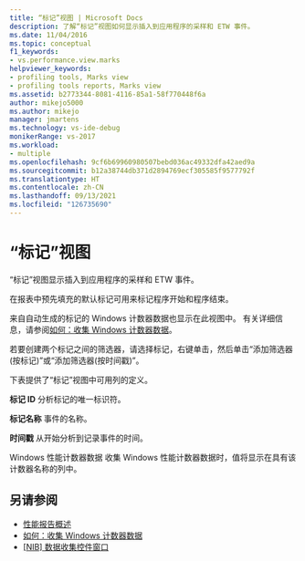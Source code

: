 ```yaml
---
title: “标记”视图 | Microsoft Docs
description: 了解“标记”视图如何显示插入到应用程序的采样和 ETW 事件。
ms.date: 11/04/2016
ms.topic: conceptual
f1_keywords:
- vs.performance.view.marks
helpviewer_keywords:
- profiling tools, Marks view
- profiling tools reports, Marks view
ms.assetid: b2773344-8081-4116-85a1-58f770448f6a
author: mikejo5000
ms.author: mikejo
manager: jmartens
ms.technology: vs-ide-debug
monikerRange: vs-2017
ms.workload:
- multiple
ms.openlocfilehash: 9cf6b69960980507bebd036ac49332dfa42aed9a
ms.sourcegitcommit: b12a38744db371d2894769ecf305585f9577792f
ms.translationtype: HT
ms.contentlocale: zh-CN
ms.lasthandoff: 09/13/2021
ms.locfileid: "126735690"
---
```

# <a name="marks-view"></a>“标记”视图
“标记”视图显示插入到应用程序的采样和 ETW 事件。

 在报表中预先填充的默认标记可用来标记程序开始和程序结束。

 来自自动生成的标记的 Windows 计数器数据也显示在此视图中。 有关详细信息，请参阅[如何：收集 Windows 计数器数据](../profiling/how-to-collect-windows-counter-data.md)。

 若要创建两个标记之间的筛选器，请选择标记，右键单击，然后单击“添加筛选器(按标记)”或“添加筛选器(按时间戳)”。

 下表提供了“标记”视图中可用列的定义。

 **标记 ID** 分析标记的唯一标识符。

 **标记名称** 事件的名称。

 **时间戳** 从开始分析到记录事件的时间。

 Windows 性能计数器数据 收集 Windows 性能计数器数据时，值将显示在具有该计数器名称的列中。

## <a name="see-also"></a>另请参阅
- [性能报告概述](../profiling/performance-report-overview.md)
- [如何：收集 Windows 计数器数据](../profiling/how-to-collect-windows-counter-data.md)
- [[NIB] 数据收集控件窗口](/previous-versions/bb385767(v=vs.110))